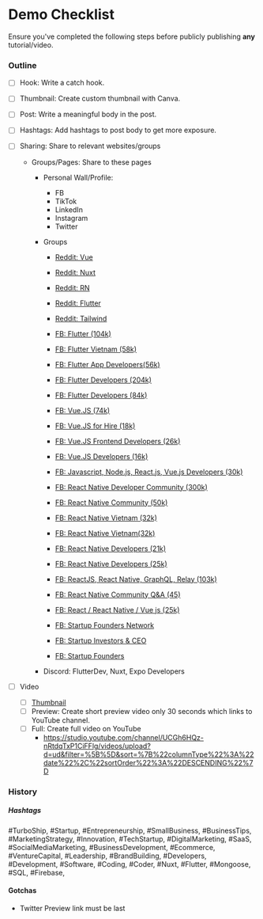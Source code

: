# Demo Checklist
Ensure you've completed the following steps before publicly publishing **any** tutorial/video.

### Outline
- [ ] Hook: Write a catch hook.
- [ ] Thumbnail: Create custom thumbnail with Canva.
- [ ] Post: Write a meaningful body in the post.
- [ ] Hashtags: Add hashtags to post body to get more exposure.
- [ ] Sharing: Share to relevant websites/groups
  - Groups/Pages: Share to these pages
    - Personal Wall/Profile:
      - FB
      - TikTok
      - LinkedIn
      - Instagram
      - Twitter

    - Groups
      - [Reddit: Vue](https://www.reddit.com/r/vuejs/)
      - [Reddit: Nuxt](https://www.reddit.com/r/Nuxt/)
      - [Reddit: RN](https://www.reddit.com/r/reactnative/)
      - [Reddit: Flutter](https://www.reddit.com/r/FlutterDev/)
      - [Reddit: Tailwind](https://www.reddit.com/r/tailwindcss/)

      - [FB: Flutter (104k)](https://www.facebook.com/groups/2054036691287323)
      - [FB: Flutter Vietnam (58k)](https://www.facebook.com/groups/269597763576669)
      - [FB: Flutter App Developers(56k)](https://www.facebook.com/groups/392934177836346)
      - [FB: Flutter Developers (204k)](https://www.facebook.com/groups/586207358389571/)
      - [FB: Flutter Developers (84k)](https://www.facebook.com/groups/2002414850011350)

      - [FB: Vue.JS (74k)](https://www.facebook.com/groups/vuejsdevelopers/)
      - [FB: Vue.JS for Hire (18k)](https://www.facebook.com/groups/vuejsforhire/)
      - [FB: Vue.JS Frontend Developers (26k)](https://www.facebook.com/groups/3394093904005690/)
      - [FB: Vue.JS Developers (16k)](https://www.facebook.com/groups/VueJsDevelopersGroup/)
      - [FB: Javascript, Node.js, React.js, Vue.js Developers (30k)](https://www.facebook.com/groups/1975445519381526/)

      - [FB: React Native Developer Community (300k)](https://www.facebook.com/groups/669915249871846/)
      - [FB: React Native Community (50k)](https://www.facebook.com/groups/react.native.community/)
      - [FB: React Native Vietnam (32k)](https://www.facebook.com/groups/reactnativevietnam/)
      - [FB: React Native Vietnam(32k)](https://www.facebook.com/groups/react.native.vn/)
      - [FB: React Native Developers (21k)](https://www.facebook.com/groups/915898072566113/)
      - [FB: React Native Developers (25k)](https://www.facebook.com/groups/428324874386642/)
      - [FB: ReactJS, React Native, GraphQL, Relay (103k)](https://www.facebook.com/groups/reactjs.co/)
      - [FB: React Native Community Q&A (45)](https://www.facebook.com/groups/1525443277786007/)
      - [FB: React / React Native / Vue js (25k)](https://www.facebook.com/groups/311634579287888/)

      - [FB: Startup Founders Network](https://www.facebook.com/groups/345613409204417)
      - [FB: Startup Investors & CEO](https://www.facebook.com/groups/1071482053200065)
      - [FB: Startup Founders](https://www.facebook.com/groups/investorsstartupsbusiness)
    - Discord: FlutterDev, Nuxt, Expo Developers

- [ ] Video
  - [ ] [Thumbnail](https://www.canva.com/design/DAF184p7-s0/In5Sna8k7ubI9JAXZ8Mesw/edit)
  - [ ] Preview: Create short preview video only 30 seconds which links to YouTube channel.
  - [ ] Full: Create full video on YouTube
    - https://studio.youtube.com/channel/UCGh6HQz-nRtdqTxP1CiFFlg/videos/upload?d=ud&filter=%5B%5D&sort=%7B%22columnType%22%3A%22date%22%2C%22sortOrder%22%3A%22DESCENDING%22%7D

### History

##### Hashtags

#TurboShip, #Startup, #Entrepreneurship, #SmallBusiness, #BusinessTips, #MarketingStrategy, #Innovation, #TechStartup, #DigitalMarketing, #SaaS, #SocialMediaMarketing, #BusinessDevelopment, #Ecommerce, #VentureCapital, #Leadership, #BrandBuilding, #Developers, #Development, #Software, #Coding, #Coder, #Nuxt, #Flutter, #Mongoose, #SQL, #Firebase,


#### Gotchas

- Twitter Preview link must be last
